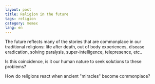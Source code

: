 ```yaml
---
layout: post
title: Religion in the future
tags: religion
category: memex
lang: en
---
```

The future reflects many of the stories that are commonplace in our traditional religions: life after death, out of body experiences, disease eradication, solving paralysis, super-intelligence, telepresence, etc.. 

Is this coincidence, is it our human nature to seek solutions to these problems? 

How do religions react when ancient "miracles" become commonplace?
